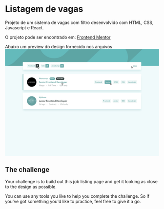 # Listagem de vagas

Projeto de um sistema de vagas com filtro desenvolvido com HTML, CSS, Javascript e React.

O projeto pode ser encontrado em: [Frontend Mentor](https://www.frontendmentor.io/challenges/job-listings-with-filtering-ivstIPCt.)

Abaixo um preview do design fornecido nos arquivos
![Design preview for the Job Listing coding challenge](./design/active-states.jpg)


## The challenge

Your challenge is to build out this job listing page and get it looking as close to the design as possible.

You can use any tools you like to help you complete the challenge. So if you've got something you'd like to practice, feel free to give it a go.
